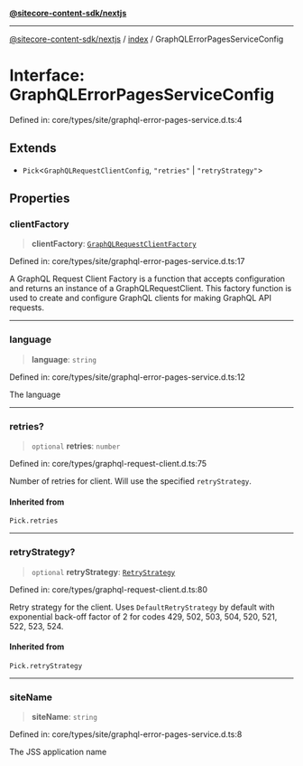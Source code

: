 [**@sitecore-content-sdk/nextjs**](../../README.md)

***

[@sitecore-content-sdk/nextjs](../../README.md) / [index](../README.md) / GraphQLErrorPagesServiceConfig

# Interface: GraphQLErrorPagesServiceConfig

Defined in: core/types/site/graphql-error-pages-service.d.ts:4

## Extends

- `Pick`\<`GraphQLRequestClientConfig`, `"retries"` \| `"retryStrategy"`\>

## Properties

### clientFactory

> **clientFactory**: [`GraphQLRequestClientFactory`](../../graphql/type-aliases/GraphQLRequestClientFactory.md)

Defined in: core/types/site/graphql-error-pages-service.d.ts:17

A GraphQL Request Client Factory is a function that accepts configuration and returns an instance of a GraphQLRequestClient.
This factory function is used to create and configure GraphQL clients for making GraphQL API requests.

***

### language

> **language**: `string`

Defined in: core/types/site/graphql-error-pages-service.d.ts:12

The language

***

### retries?

> `optional` **retries**: `number`

Defined in: core/types/graphql-request-client.d.ts:75

Number of retries for client. Will use the specified `retryStrategy`.

#### Inherited from

`Pick.retries`

***

### retryStrategy?

> `optional` **retryStrategy**: [`RetryStrategy`](../../graphql/interfaces/RetryStrategy.md)

Defined in: core/types/graphql-request-client.d.ts:80

Retry strategy for the client. Uses `DefaultRetryStrategy` by default with exponential
back-off factor of 2 for codes 429, 502, 503, 504, 520, 521, 522, 523, 524.

#### Inherited from

`Pick.retryStrategy`

***

### siteName

> **siteName**: `string`

Defined in: core/types/site/graphql-error-pages-service.d.ts:8

The JSS application name
